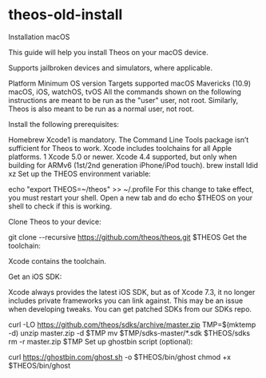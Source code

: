# theos-old-install

Installation macOS

This guide will help you install Theos on your macOS device.

Supports jailbroken devices and simulators, where applicable.

Platform	Minimum OS version	Targets supported
macOS	Mavericks (10.9)	macOS, iOS, watchOS, tvOS
All the commands shown on the following instructions are meant to be run as the "user" user, not root. Similarly, Theos is also meant to be run as a normal user, not root.

Install the following prerequisites:

Homebrew
Xcode1 is mandatory. The Command Line Tools package isn’t sufficient for Theos to work. Xcode includes toolchains for all Apple platforms.
1 Xcode 5.0 or newer. Xcode 4.4 supported, but only when building for ARMv6 (1st/2nd generation iPhone/iPod touch).
 brew install ldid xz
Set up the THEOS environment variable:

 echo "export THEOS=~/theos" >> ~/.profile
For this change to take effect, you must restart your shell. Open a new tab and do echo $THEOS on your shell to check if this is working.

Clone Theos to your device:

 git clone --recursive https://github.com/theos/theos.git $THEOS
Get the toolchain:

Xcode contains the toolchain.

Get an iOS SDK:

Xcode always provides the latest iOS SDK, but as of Xcode 7.3, it no longer includes private frameworks you can link against. This may be an issue when developing tweaks. You can get patched SDKs from our SDKs repo.

 curl -LO https://github.com/theos/sdks/archive/master.zip
 TMP=$(mktemp -d)
 unzip master.zip -d $TMP
 mv $TMP/sdks-master/*.sdk $THEOS/sdks
 rm -r master.zip $TMP
Set up ghostbin script (optional):

 curl https://ghostbin.com/ghost.sh -o $THEOS/bin/ghost
 chmod +x $THEOS/bin/ghost
